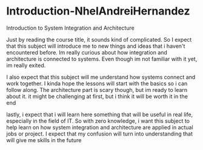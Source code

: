 # Introduction-NhelAndreiHernandez
Introduction to System Integration and Architecture

Just by reading the course title, it sounds kind of complicated. So I expect that this subject will
introduce me to new things and ideas that i haven't encountered before.
Im really curious about how integration and architecture is connected to systems.
Even though im not familiar with it yet, im really exited.

I also expect that this subject will me understand how systems connect and work together.
I kinda hope the lessons will start with the basics so i can follow along.
The architecture part is scary though, but im ready to learn about it.
it might be challenging at first, but i think it will be worth it in the end

lastly, i expect that i will learn here something that will be useful in real life, especially
in the field of IT. So with zero knowledge, i want this subject to help learn on how 
system integration and architecture are applied in actual jobs or project.
I expect that my confusion will turn into understanding that will give me skills 
in the future

